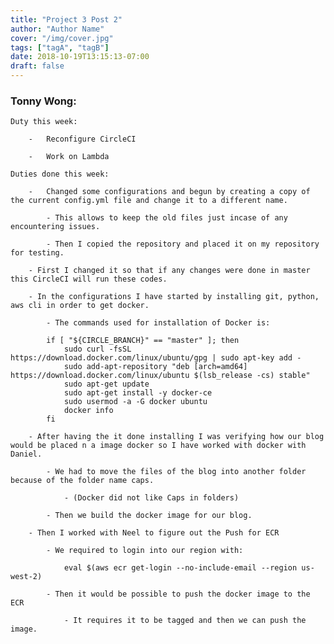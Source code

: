 ```yaml
---
title: "Project 3 Post 2"
author: "Author Name"
cover: "/img/cover.jpg"
tags: ["tagA", "tagB"]
date: 2018-10-19T13:15:13-07:00
draft: false
---
```

<h3> Tonny Wong: </h3>

	Duty this week:
	
		-	Reconfigure CircleCI
		
		-	Work on Lambda

	Duties done this week:
		
		-	Changed some configurations and begun by creating a copy of the current config.yml file and change it to a different name.
			
			- This allows to keep the old files just incase of any encountering issues.
			
			- Then I copied the repository and placed it on my repository for testing.
		
		- First I changed it so that if any changes were done in master this CircleCI will run these codes.
		
		- In the configurations I have started by installing git, python, aws cli in order to get docker.
			
			- The commands used for installation of Docker is:
					
			if [ "${CIRCLE_BRANCH}" == "master" ]; then
                sudo curl -fsSL https://download.docker.com/linux/ubuntu/gpg | sudo apt-key add -
                sudo add-apt-repository "deb [arch=amd64] https://download.docker.com/linux/ubuntu $(lsb_release -cs) stable"
                sudo apt-get update
                sudo apt-get install -y docker-ce
                sudo usermod -a -G docker ubuntu
                docker info
            fi
			
		- After having the it done installing I was verifying how our blog would be placed n a image docker so I have worked with docker with Daniel.
		
			- We had to move the files of the blog into another folder because of the folder name caps.
			
				- (Docker did not like Caps in folders)
			
			- Then we build the docker image for our blog.
			
		- Then I worked with Neel to figure out the Push for ECR
			
			- We required to login into our region with:
				
				eval $(aws ecr get-login --no-include-email --region us-west-2)
				
			- Then it would be possible to push the docker image to the ECR
			
				- It requires it to be tagged and then we can push the image.
			
				
						

